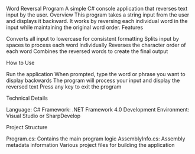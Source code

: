 Word Reversal Program
A simple C# console application that reverses text input by the user.
Overview
This program takes a string input from the user and displays it backward. It works by reversing each individual word in the input while maintaining the original word order.
Features

Converts all input to lowercase for consistent formatting
Splits input by spaces to process each word individually
Reverses the character order of each word
Combines the reversed words to create the final output

How to Use

Run the application
When prompted, type the word or phrase you want to display backwards
The program will process your input and display the reversed text
Press any key to exit the program

Technical Details

Language: C#
Framework: .NET Framework 4.0
Development Environment: Visual Studio or SharpDevelop

Project Structure

Program.cs: Contains the main program logic
AssemblyInfo.cs: Assembly metadata information
Various project files for building the application
